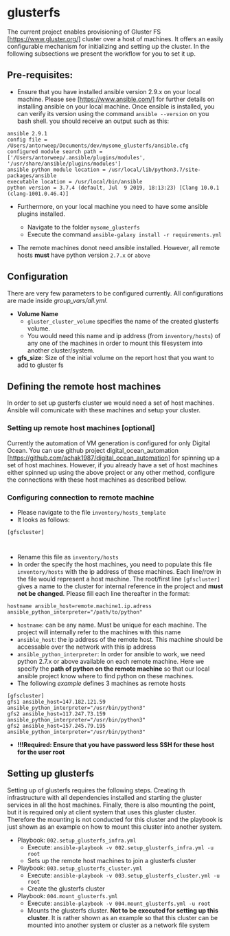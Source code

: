 # glusterfs
The current project enables provisioning of Gluster FS [https://www.gluster.org/] cluster over a host of machines.
It offers an easily configurable mechanism for initializing and setting up the cluster.
In the following subsections we present the workflow for you to set it up.

## Pre-requisites: 
- Ensure that you have installed ansible version 2.9.x on your local machine. Please see [https://www.ansible.com/] for further details on installing ansible on your local machine.
Once ensible is installed, you can verify its version using the command `ansible --version` on you bash shell. you should receive an output such as this:
```
ansible 2.9.1
config file = /Users/antorweep/Documents/dev/mysome_glusterfs/ansible.cfg
configured module search path = ['/Users/antorweep/.ansible/plugins/modules', '/usr/share/ansible/plugins/modules']
ansible python module location = /usr/local/lib/python3.7/site-packages/ansible
executable location = /usr/local/bin/ansible
python version = 3.7.4 (default, Jul  9 2019, 18:13:23) [Clang 10.0.1 (clang-1001.0.46.4)]
```
- Furthermore, on your local machine you need to have some ansible plugins installed.
  - Navigate to the folder `mysome_glusterfs`
  - Execute the command `ansible-galaxy install -r requirements.yml`

- The remote machines donot need ansible installed. However, all remote hosts **must** have python version `2.7.x` or `above`

## Configuration
There are very few parameters to be configured currently. All configurations are made inside *group_vars/all.yml*. 
  - **Volume Name**
    - `gluster_cluster_volume` specifies the name of the created glusterfs volume. 
    - You would need this name and ip address (from `inventory/hosts`) of any one of the machines in order to mount this filesystem into another cluster/system.
  - **gfs_size**: Size of the initial volume on the report host that you want to add to gluster fs

## Defining the remote host machines
In order to set up gusterfs cluster we would need a set of host machines. Ansible will comunicate with these machines and setup your cluster.

### Setting up remote host machines [optional]
Currently the automation of VM generation is configured for only Digital Ocean. You can use github project digital_ocean_automation [https://github.com/achak1987/digital_ocean_automation] for spinning up a set of host machines. However, if you already have a set of host machines either spinned up using the above project or any other method, configure the connections with these host machines as described bellow. 
 
### Configuring connection to remote machine
- Please navigate to the file `inventory/hosts_template`
- It looks as follows:
```
[gfscluster]



```
- Rename this file as `inventory/hosts`
- In order the specify the host machines, you need to populate this file `inventory/hosts` with the ip address of these machines. Each line/row in the file would represent a host machine. The root/first line `[gfscluster]` gives a name to the cluster for internal reference in the project and **must not be changed**. Please fill each line thereafter in the format: 

`hostname ansible_host=remote.machine1.ip.adress ansible_python_interpreter="/path/to/python"`
  - `hostname`: can be any name. Must be unique for each machine. The project will internally refer to the machines with this name
  - `ansible_host`: the ip address of the remote host. This machine should be accessable over the network with this ip address
  - `ansible_python_interpreter`: In order for ansible to work, we need python 2.7.x or above available on each remote machine. Here we specify the **path of python on the remote machine** so that our local ansible project know where to find python on these machines.
- The following *example* defines 3 machines as remote hosts
```
[gfscluster]
gfs1 ansible_host=147.182.121.59  ansible_python_interpreter="/usr/bin/python3"
gfs2 ansible_host=117.247.73.159  ansible_python_interpreter="/usr/bin/python3"
gfs2 ansible_host=157.245.79.195  ansible_python_interpreter="/usr/bin/python3"
```
- **!!!Required: Ensure that you have password less SSH for these host for the user root**

## Setting up glusterfs
Setting up of glusterfs requires the following steps. Creating th infrastructure with all dependencies installed and starting the gluster services in all the host machines. Finally, there is also mounting the point, but it is required only at client system that uses this gluster cluster. Therefore the mounting is not conducted for this cluster and the playbook is just shown as an example on how to mount this cluster into another system.

- Playbook: `002.setup_glusterfs_infra.yml`
  - Execute: `ansible-playbook -v 002.setup_glusterfs_infra.yml -u root`
  - Sets up the remote host machines to join a glusterfs cluster
- Playbook: `003.setup_glusterfs_cluster.yml`
  - Execute: `ansible-playbook -v 003.setup_glusterfs_cluster.yml -u root`
  - Create the glusterfs cluster
- Playbook: `004.mount_glusterfs.yml`
    - Execute: `ansible-playbook -v 004.mount_glusterfs.yml -u root`
    - Mounts the glusterfs cluster. **Not to be executed for setting up this cluster**. It is rather shown as an example so that this cluster can be mounted into another system or cluster as a network file system